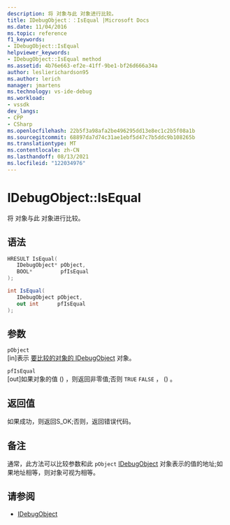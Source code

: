```yaml
---
description: 将 对象与此 对象进行比较。
title: IDebugObject：：IsEqual |Microsoft Docs
ms.date: 11/04/2016
ms.topic: reference
f1_keywords:
- IDebugObject::IsEqual
helpviewer_keywords:
- IDebugObject::IsEqual method
ms.assetid: 4b76e663-ef2e-41ff-9be1-bf26d666a34a
author: leslierichardson95
ms.author: lerich
manager: jmartens
ms.technology: vs-ide-debug
ms.workload:
- vssdk
dev_langs:
- CPP
- CSharp
ms.openlocfilehash: 22b5f3a98afa2be496295dd13e8ec1c2b5f08a1b
ms.sourcegitcommit: 68897da7d74c31ae1ebf5d47c7b5ddc9b108265b
ms.translationtype: MT
ms.contentlocale: zh-CN
ms.lasthandoff: 08/13/2021
ms.locfileid: "122034976"
---
```

# <a name="idebugobjectisequal"></a>IDebugObject::IsEqual
将 对象与此 对象进行比较。

## <a name="syntax"></a>语法

```cpp
HRESULT IsEqual( 
   IDebugObject* pObject,
   BOOL*         pfIsEqual
);
```

```csharp
int IsEqual(
   IDebugObject pObject,
   out int      pfIsEqual
);
```

## <a name="parameters"></a>参数
`pObject`\
[in]表示 [要比较的对象的 IDebugObject](../../../extensibility/debugger/reference/idebugobject.md) 对象。

`pfIsEqual`\
[out]如果对象的值 () ，则返回非零值;否则 `TRUE` `FALSE` ， () 。

## <a name="return-value"></a>返回值
 如果成功，则返回S_OK;否则，返回错误代码。

## <a name="remarks"></a>备注
 通常，此方法可以比较参数和此 `pObject` [IDebugObject](../../../extensibility/debugger/reference/idebugobject.md) 对象表示的值的地址;如果地址相等，则对象可视为相等。

## <a name="see-also"></a>请参阅
- [IDebugObject](../../../extensibility/debugger/reference/idebugobject.md)
